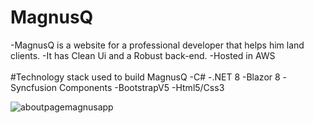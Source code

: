 # MagnusQ

-MagnusQ is a website for a professional developer that helps him land clients.
-It has Clean Ui and a Robust back-end.
-Hosted in AWS 
<br />
<br />
#Technology stack used to build MagnusQ 
-C#
-.NET 8
-Blazor 8
-Syncfusion Components
-BootstrapV5
-Html5/Css3


![aboutpagemagnusapp](https://github.com/MagnusMutai/MagnusApp/assets/125874084/c43cf650-ebdb-4ffe-9c6d-fe681f3907a1)

